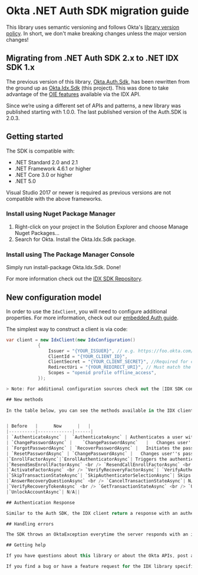 # Okta .NET Auth SDK migration guide

This library uses semantic versioning and follows Okta's [library version policy](https://developer.okta.com/code/library-versions/). In short, we don't make breaking changes unless the major version changes!

## Migrating from .NET Auth SDK 2.x to .NET IDX SDK 1.x

The previous version of this library, [Okta.Auth.Sdk](https://www.nuget.org/packages/Okta.Auth.Sdk), has been rewritten from the ground up as [Okta.Idx.Sdk](https://www.nuget.org/packages/Okta.Idx.Sdk) (this project). This was done to take advantage of the [OIE features](https://www.okta.com/platform/identity-engine/) available via the IDX API. 

Since we’re using a different set of APIs and patterns, a new library was published starting with 1.0.0. The last published version of the Auth.SDK is 2.0.3.

## Getting started

The SDK is compatible with:

* .NET Standard 2.0 and 2.1
* .NET Framework 4.6.1 or higher
* .NET Core 3.0 or higher
* .NET 5.0

Visual Studio 2017 or newer is required as previous versions are not compatible with the above frameworks.

### Install using Nuget Package Manager

1. Right-click on your project in the Solution Explorer and choose Manage Nuget Packages...
2. Search for Okta. Install the Okta.Idx.Sdk package.

### Install using The Package Manager Console
Simply run install-package Okta.Idx.Sdk. Done!

For more information check out the [IDX SDK Repository](https://github.com/okta/okta-idx-dotnet).

## New configuration model

In order to use the `IdxClient`, you will need to configure additional properties. For more information, check out our [embedded Auth guide](https://developer.okta.com/docs/guides/oie-embedded-sdk-overview/main/#get-started-with-the-sdk).

The simplest way to construct a client is via code:

```csharp
var client = new IdxClient(new IdxConfiguration()
            {
                Issuer = "{YOUR_ISSUER}", // e.g. https://foo.okta.com/oauth2/default, https://foo.okta.com/oauth2/ausar5vgt5TSDsfcJ0h7
                ClientId = "{YOUR_CLIENT_ID}", 
                ClientSecret = "{YOUR_CLIENT_SECRET}", //Required for confidential clients. 
                RedirectUri = "{YOUR_REDIRECT_URI}", // Must match the redirect uri in client app settings/console
                Scopes = "openid profile offline_access",
            });

> Note: For additional configuration sources check out the [IDX SDK configuration reference](https://github.com/okta/okta-idx-dotnet#configuration-reference).

## New methods
 
In the table below, you can see the methods available in the IDX client and their equivalent ones in the Auth SDK. For guidance about usage, check out [here](https://github.com/okta/okta-idx-dotnet/#usage-guide).


| Before   |      Now      |   |
|----------|-------------|------|
| `AuthenticateAsync` |  `AuthenticateAsync` | Authenticates a user with username/password credentials |
| `ChangePasswordAsync` |    `ChangePasswordAsync`   |   Changes user''s password. In addition to the `changePasswordOptions`, you need to pass an `IdxContext`.|
| `ForgotPasswordAsync` | `RecoverPasswordAsync` |   Initiates the password recovery flow.  |
| `ResetPasswordAsync` | `ChangePasswordAsync` |   Changes user''s password. In addition to the `changePasswordOptions`, you need to pass an `IdxContext`.  |
|`EnrollFactorAsync`|`EnrollAuthenticatorAsync`| Triggers the authenticator enrollment flow. Previously, you had to have called `SelectEnrollAuthenticatorAsync`. <br /> In addition to the `enrollAuthenticatorOptions`, you aneed to pass an `IdxContext`. |
|`ResendSmsEnrollFactorAsync` <br /> `ResendCallEnrollFactorAsync` <br /> `ResendRecoveryChallengeAsync` <br /> ResendVerifyChallengeAsync | `ResendCodeAsync`| Resends Code. You need to pass an `IdxContext`. |
|`ActivateFactorAsync` <br /> `VerifyRecoveryFactorAsync`| `VerifyAuthenticatorAsync` | Verifies an authenticator. In addition to `verifyAuthenticatorOptions`, you need to pass an `IdxContext`.  |
|`SkipTransactionStateAsync`| `SkipAuthenticatorSelectionAsync`| Skips an optional authenticator during enrollment/verification. You need to pass an `IdxContext`. |
|`AnswerRecoveryQuestionAsync` <br /> `CancelTransactionStateAsync`| N/A| Out of Scope |
|`VerifyRecoveryTokenAsync` <br /> `GetTransactionStateAsync` <br /> `UnlockAccountAsync` <br /> `GetPreviousTransactionStateAsync`| N/A||
|`UnlockAccountAsync`| N/A||

## Authentication Response

Similar to the Auth SDK, the IDX client return a response with an authentication status that indicates how to proceed with the authentication flow. Check out the Authentication Status section [here](https://github.com/okta/okta-idx-dotnet#authentication-status) for more details.

## Handling errors

The SDK throws an OktaException everytime the server responds with an invalid status code, or there is an internal error. You can get more information by calling exception.Message.

## Getting help

If you have questions about this library or about the Okta APIs, post a question on our [Developer Forum](https://devforum.okta.com).

If you find a bug or have a feature request for the IDX library specifically, [post an issue](https://github.com/okta/okta-idx-dotnet/issues) here on GitHub.
